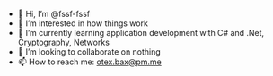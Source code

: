 - 👋 Hi, I’m @fssf-fssf
- 👀 I’m interested in how things work
- 🌱 I’m currently learning application development with C# and .Net, Cryptography, Networks
- 💞️ I’m looking to collaborate on nothing
- 📫 How to reach me: otex.bax@pm.me

<!---
fssf-fssf/fssf-fssf is a ✨ special ✨ repository because its `README.md` (this file) appears on your GitHub profile.
You can click the Preview link to take a look at your changes.
--->

